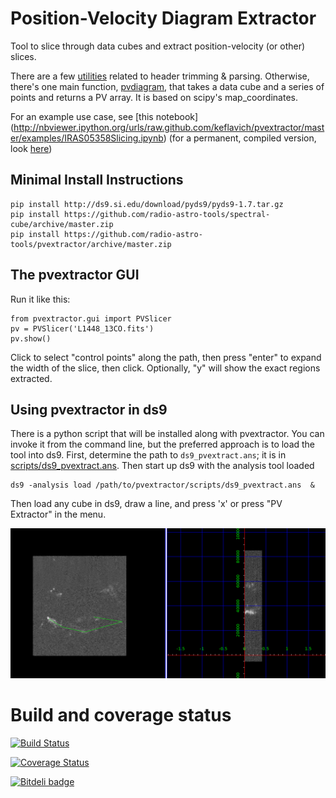 Position-Velocity Diagram Extractor
===================================

Tool to slice through data cubes and extract position-velocity (or other)
slices.

There are a few [utilities](pvextractor/utils) related to header trimming &
parsing.  Otherwise, there's one main function,
[pvdiagram](pvextractor/pvextractor.py), that takes a data cube and a series of
points and returns a PV array.  It is based on scipy's map_coordinates.

For an example use case, see [this notebook]
(http://nbviewer.ipython.org/urls/raw.github.com/keflavich/pvextractor/master/examples/IRAS05358Slicing.ipynb)
(for a permanent, compiled version, look [here](examples/IRAS05358Slicing.html))

Minimal Install Instructions
----------------------------

```
pip install http://ds9.si.edu/download/pyds9/pyds9-1.7.tar.gz
pip install https://github.com/radio-astro-tools/spectral-cube/archive/master.zip
pip install https://github.com/radio-astro-tools/pvextractor/archive/master.zip
```

The pvextractor GUI
-------------------

Run it like this:
```
from pvextractor.gui import PVSlicer
pv = PVSlicer('L1448_13CO.fits')
pv.show()
```
Click to select "control points" along the path, then press "enter" to expand
the width of the slice, then click.  Optionally, "y" will show the exact
regions extracted.

Using pvextractor in ds9
------------------------

There is a python script that will be installed along with pvextractor.  You
can invoke it from the command line, but the preferred approach is to load the
tool into ds9.  First, determine the path to ``ds9_pvextract.ans``;
it is in [scripts/ds9_pvextract.ans](scripts/ds9_pvextract.ans).  Then start
up ds9 with the analysis tool loaded

```
ds9 -analysis load /path/to/pvextractor/scripts/ds9_pvextract.ans  &
```

Then load any cube in ds9, draw a line, and press 'x' or press "PV Extractor"
in the menu.

![Example DS9 use](images/pvextractor_ds9_example.png)

Build and coverage status
=========================

[![Build Status](https://travis-ci.org/radio-astro-tools/pvextractor.png?branch=master)](https://travis-ci.org/radio-astro-tools/pvextractor)

[![Coverage Status](https://coveralls.io/repos/radio-astro-tools/pvextractor/badge.png?branch=master)](https://coveralls.io/r/radio-astro-tools/pvextractor?branch=master)

[![Bitdeli badge](https://d2weczhvl823v0.cloudfront.net/keflavich/pvextractor/trend.png)](https://bitdeli.com/free)
